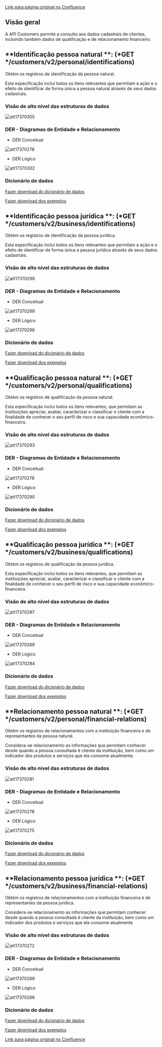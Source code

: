 [Link para página original no Confluence](https://openfinancebrasil.atlassian.net/wiki/spaces/OF/pages/17370207)

## **Visão geral**

A API Customers permite a consulta aos dados cadastrais de clientes, incluindo também dados de qualificação e de relacionamento financeiro.

## **Identificação pessoa natural **: (*GET */customers/v2/personal/identifications)

Obtém os registros de identificação da pessoa natural.

Esta especificação inclui todos os itens relevantes que permitam a ação e o efeito de identificar de forma única a pessoa natural através de seus dados cadastrais.

### Visão de alto nível das estruturas de dados
![att17370305](Informa%c3%a7%c3%b5es%20Gerais%20-%20[DC]%20Dados%20Cadastrais%20-%20%20v2.0.1/attachments/TLD_Personal_Identification-e45ae8d0.png)
### DER - Diagramas de Entidade e Relacionamento

- DER Conceitual

![att17370278](Informa%c3%a7%c3%b5es%20Gerais%20-%20[DC]%20Dados%20Cadastrais%20-%20%20v2.0.1/attachments/DER_Personal-b3b3472b.png)

- DER Lógico

![att17370302](Informa%c3%a7%c3%b5es%20Gerais%20-%20[DC]%20Dados%20Cadastrais%20-%20%20v2.0.1/attachments/DER_Personal_Identification-638481f8.png)

### **Dicionário de dados**

[Fazer download do dicionário de dados](https://openbanking-brasil.github.io/openapi/dictionary/customersGetPersonalIdentifications_v2.csv)

[Fazer download dos exemplos](https://openfinancebrasil.atlassian.net/wiki/download/attachments/9797638/personal_identifications.csv?api=v2&amp;download=true)

## **Identificação pessoa jurídica **: (*GET */customers/v2/business/identifications)

Obtém os registros de identificação da pessoa jurídica.

Esta especificação inclui todos os itens relevantes que permitam a ação e o efeito de identificar de forma única a pessoa jurídica através de seus dados cadastrais.

### Visão de alto nível das estruturas de dados
![att17370299](Informa%c3%a7%c3%b5es%20Gerais%20-%20[DC]%20Dados%20Cadastrais%20-%20%20v2.0.1/attachments/TLD_Business_Identification_v3-b494d90f.png)
### DER - Diagramas de Entidade e Relacionamento

- DER Conceitual

![att17370269](Informa%c3%a7%c3%b5es%20Gerais%20-%20[DC]%20Dados%20Cadastrais%20-%20%20v2.0.1/attachments/DER_Business.v1-9078d6c8.png)

- DER Lógico

![att17370296](Informa%c3%a7%c3%b5es%20Gerais%20-%20[DC]%20Dados%20Cadastrais%20-%20%20v2.0.1/attachments/DER_Busines_Identification.v1-65c3e452.png)

### Dicionário de dados

[Fazer download do dicionário de dados](https://openbanking-brasil.github.io/openapi/dictionary/customersGetBusinessIdentifications_v2.csv)

[Fazer download dos exemplos](https://openfinancebrasil.atlassian.net/wiki/download/attachments/9797638/business_identifications.csv?api=v2&amp;download=true)

## **Qualificação pessoa natural **: (*GET */customers/v2/personal/qualifications)

Obtém os registros de qualificação da pessoa natural.

Esta especificação inclui todos os itens relevantes, que permitam as instituições apreciar, avaliar, caracterizar e classificar o cliente com a finalidade de conhecer o seu perfil de risco e sua capacidade econômico-financeira.

### Visão de alto nível das estruturas de dados
![att17370293](Informa%c3%a7%c3%b5es%20Gerais%20-%20[DC]%20Dados%20Cadastrais%20-%20%20v2.0.1/attachments/TLD_Personal_Qualification-35e5512a.png)
### DER - Diagramas de Entidade e Relacionamento

- DER Conceitual

![att17370278](Informa%c3%a7%c3%b5es%20Gerais%20-%20[DC]%20Dados%20Cadastrais%20-%20%20v2.0.1/attachments/DER_Personal-b3b3472b.png)

- DER Lógico

![att17370290](Informa%c3%a7%c3%b5es%20Gerais%20-%20[DC]%20Dados%20Cadastrais%20-%20%20v2.0.1/attachments/DER_Personal_Qualification-599a52d7.png)

### Dicionário de dados

[Fazer download do dicionário de dados](https://openbanking-brasil.github.io/openapi/dictionary/customersGetPersonalQualifications_v2.csv)

[Fazer download dos exemplos](https://openfinancebrasil.atlassian.net/wiki/download/attachments/9797638/personal_qualifications.csv?api=v2&amp;download=true)

## **Qualificação pessoa jurídica **: (*GET */customers/v2/business/qualifications)

Obtém os registros de qualificação da pessoa jurídica.

Esta especificação inclui todos os itens relevantes, que permitam as instituições apreciar, avaliar, caracterizar e classificar o cliente com a finalidade de conhecer o seu perfil de risco e sua capacidade econômico-financeira.

### Visão de alto nível das estruturas de dados
![att17370287](Informa%c3%a7%c3%b5es%20Gerais%20-%20[DC]%20Dados%20Cadastrais%20-%20%20v2.0.1/attachments/TLD_Business_Qualification_v3-b2372f2a.png)
### DER - Diagramas de Entidade e Relacionamento

- DER Conceitual

![att17370269](Informa%c3%a7%c3%b5es%20Gerais%20-%20[DC]%20Dados%20Cadastrais%20-%20%20v2.0.1/attachments/DER_Business.v1-9078d6c8.png)

- DER Lógico

![att17370284](Informa%c3%a7%c3%b5es%20Gerais%20-%20[DC]%20Dados%20Cadastrais%20-%20%20v2.0.1/attachments/DER_Business_Qualification.v1-07c2d32e.png)

### Dicionário de dados

[Fazer download do dicionário de dados](https://openbanking-brasil.github.io/openapi/dictionary/customersGetBusinessQualifications_v2.csv)

[Fazer download dos exemplos](https://openfinancebrasil.atlassian.net/wiki/download/attachments/9797638/business_qualifications.csv?api=v2&amp;download=true)

## **Relacionamento pessoa natural **: (*GET */customers/v2/personal/financial-relations)

Obtém os registros de relacionamentos com a instituição financeira e de representantes da pessoa natural.

Considera-se relacionamento as informações que permitam conhecer desde quando a pessoa consultada é cliente da instituição, bem como um indicador dos produtos e serviços que ela consome atualmente.

### Visão de alto nível das estruturas de dados
![att17370281](Informa%c3%a7%c3%b5es%20Gerais%20-%20[DC]%20Dados%20Cadastrais%20-%20%20v2.0.1/attachments/TLD_Personal_Financial_Relation-b682e5ec.png)
### DER - Diagramas de Entidade e Relacionamento

- DER Conceitual

![att17370278](Informa%c3%a7%c3%b5es%20Gerais%20-%20[DC]%20Dados%20Cadastrais%20-%20%20v2.0.1/attachments/DER_Personal-b3b3472b.png)

- DER Lógico

![att17370275](Informa%c3%a7%c3%b5es%20Gerais%20-%20[DC]%20Dados%20Cadastrais%20-%20%20v2.0.1/attachments/DER_Personal_FinancialRelation-a515c8c7.png)

### Dicionário de dados

[Fazer download do dicionário de dados](https://openbanking-brasil.github.io/openapi/dictionary/customersGetPersonalFinancialRelations_v2.csv)

[Fazer download dos exemplos](https://openfinancebrasil.atlassian.net/wiki/download/attachments/9797638/personal_financial_relations.csv?api=v2&amp;download=true)

## **Relacionamento pessoa jurídica **: (*GET */customers/v2/business/financial-relations)

Obtém os registros de relacionamentos com a instituição financeira e de representantes da pessoa jurídica.

Considera-se relacionamento as informações que permitam conhecer desde quando a pessoa consultada é cliente da instituição, bem como um indicador dos produtos e serviços que ela consome atualmente

### Visão de alto nível das estruturas de dados
![att17370272](Informa%c3%a7%c3%b5es%20Gerais%20-%20[DC]%20Dados%20Cadastrais%20-%20%20v2.0.1/attachments/TLD_Business_Financial_Relation_v3-b682e5ec.png)
### DER - Diagramas de Entidade e Relacionamento

- DER Conceitual

![att17370269](Informa%c3%a7%c3%b5es%20Gerais%20-%20[DC]%20Dados%20Cadastrais%20-%20%20v2.0.1/attachments/DER_Business.v1-9078d6c8.png)

- DER Lógico

![att17370266](Informa%c3%a7%c3%b5es%20Gerais%20-%20[DC]%20Dados%20Cadastrais%20-%20%20v2.0.1/attachments/DER_Business_FinancialRelation.v1-0e82ab78.png)

### Dicionário de dados

[Fazer download do dicionário de dados](https://openbanking-brasil.github.io/openapi/dictionary/customersGetBusinessFinancialRelations_v2.csv)

[Fazer download dos exemplos](https://openfinancebrasil.atlassian.net/wiki/download/attachments/9797638/business_financial_relations.csv?api=v2&amp;download=true)

[Link para página original no Confluence](https://openfinancebrasil.atlassian.net/wiki/spaces/OF/pages/17370207)